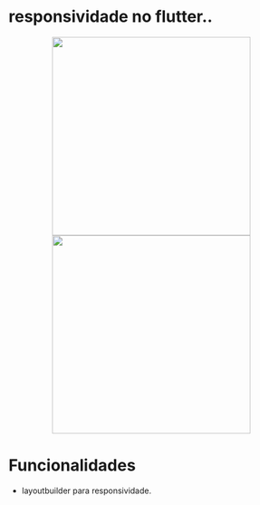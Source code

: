 # responsividade no flutter..


<p align="center">
  <img src="https://user-images.githubusercontent.com/6609513/259090118-7af30fc5-53ab-477a-8819-208d6555c40b.jpg" width="350">

  <img src="https://user-images.githubusercontent.com/6609513/259090125-798d9ae3-2f45-407d-a3e7-3ceffd0bdb39.jpg" width="350">

</p>

# Funcionalidades

* layoutbuilder para responsividade.